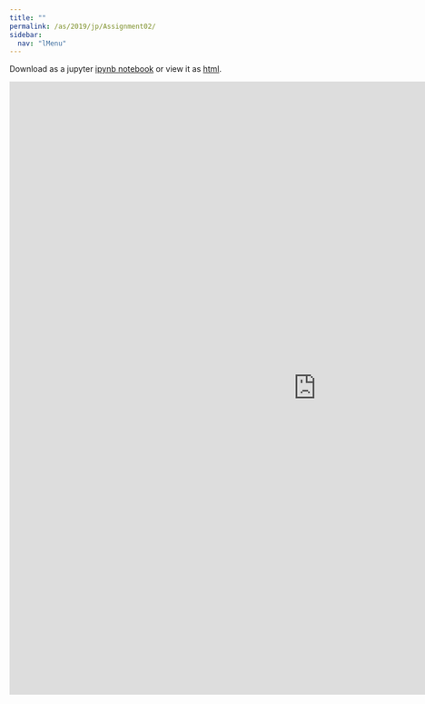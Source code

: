 ```yaml
---
title: ""
permalink: /as/2019/jp/Assignment02/
sidebar:
  nav: "lMenu"
---
```


Download as a jupyter [ipynb notebook](https://lamastex.github.io/scalable-data-science/as/2019/jp/Assignment02.ipynb) or view it as [html](https://lamastex.github.io/scalable-data-science/as/2019/jp/Assignment02.html).

<iframe src="https://lamastex.github.io/scalable-data-science/as/2019/jp/Assignment02.html" width="1080" height="1080" frameborder="0"></iframe>

